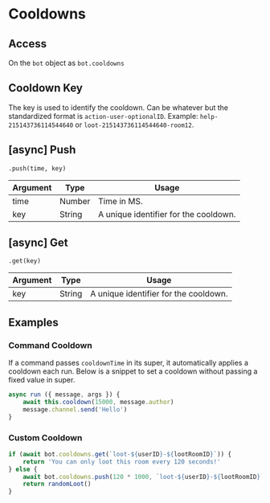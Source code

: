 # Cooldowns

## Access
On the `bot` object as `bot.cooldowns`

## Cooldown Key
The key is used to identify the cooldown.
Can be whatever but the standardized format is `action-user-optionalID`. Example: `help-215143736114544640` or `loot-215143736114544640-room12`.

## [async] Push
`.push(time, key)`

| Argument | Type   | Usage                                 |
|----------|--------|---------------------------------------|
| time     | Number | Time in MS.                           |
| key      | String | A unique identifier for the cooldown. |

## [async] Get
`.get(key)`

| Argument | Type   | Usage                                 |
|----------|--------|---------------------------------------|
| key      | String | A unique identifier for the cooldown. |

## Examples

### Command Cooldown
If a command passes `cooldownTime` in its super, it automatically applies a cooldown each run.
Below is a snippet to set a cooldown without passing a fixed value in super.
```js
async run ({ message, args }) {
    await this.cooldown(15000, message.author)
    message.channel.send('Hello')
}
```

### Custom Cooldown
```js
if (await bot.cooldowns.get(`loot-${userID}-${lootRoomID}`)) {
    return 'You can only loot this room every 120 seconds!'
} else {
    await bot.cooldowns.push(120 * 1000, `loot-${userID}-${lootRoomID}`)
    return randomLoot()
}
```